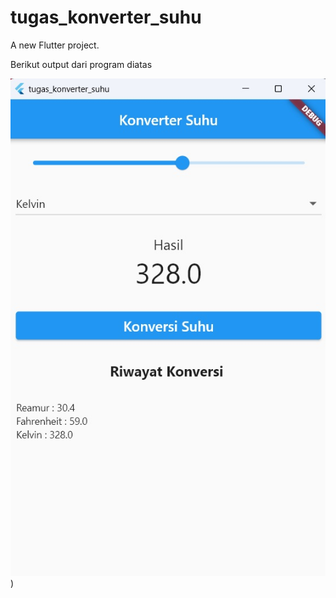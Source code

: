 # tugas_konverter_suhu

A new Flutter project.

Berikut output dari program diatas 

![My Image](ss.jpg))
